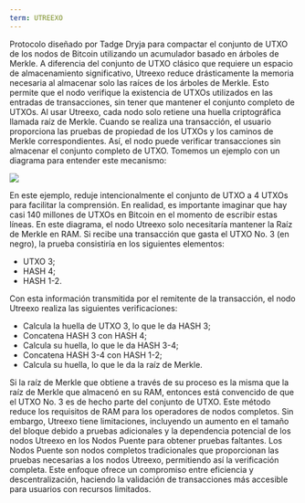 ```yaml
---
term: UTREEXO
---
```


Protocolo diseñado por Tadge Dryja para compactar el conjunto de UTXO de los nodos de Bitcoin utilizando un acumulador basado en árboles de Merkle. A diferencia del conjunto de UTXO clásico que requiere un espacio de almacenamiento significativo, Utreexo reduce drásticamente la memoria necesaria al almacenar solo las raíces de los árboles de Merkle. Esto permite que el nodo verifique la existencia de UTXOs utilizados en las entradas de transacciones, sin tener que mantener el conjunto completo de UTXOs. Al usar Utreexo, cada nodo solo retiene una huella criptográfica llamada raíz de Merkle. Cuando se realiza una transacción, el usuario proporciona las pruebas de propiedad de los UTXOs y los caminos de Merkle correspondientes. Así, el nodo puede verificar transacciones sin almacenar el conjunto completo de UTXO. Tomemos un ejemplo con un diagrama para entender este mecanismo:

![](../../dictionnaire/assets/15.png)

En este ejemplo, reduje intencionalmente el conjunto de UTXO a 4 UTXOs para facilitar la comprensión. En realidad, es importante imaginar que hay casi 140 millones de UTXOs en Bitcoin en el momento de escribir estas líneas. En este diagrama, el nodo Utreexo solo necesitaría mantener la Raíz de Merkle en RAM. Si recibe una transacción que gasta el UTXO No. 3 (en negro), la prueba consistiría en los siguientes elementos:
* UTXO 3;
* HASH 4;
* HASH 1-2.

Con esta información transmitida por el remitente de la transacción, el nodo Utreexo realiza las siguientes verificaciones:
* Calcula la huella de UTXO 3, lo que le da HASH 3;
* Concatena HASH 3 con HASH 4;
* Calcula su huella, lo que le da HASH 3-4;
* Concatena HASH 3-4 con HASH 1-2;
* Calcula su huella, lo que le da la raíz de Merkle.

Si la raíz de Merkle que obtiene a través de su proceso es la misma que la raíz de Merkle que almacenó en su RAM, entonces está convencido de que el UTXO No. 3 es de hecho parte del conjunto de UTXO.
Este método reduce los requisitos de RAM para los operadores de nodos completos. Sin embargo, Utreexo tiene limitaciones, incluyendo un aumento en el tamaño del bloque debido a pruebas adicionales y la dependencia potencial de los nodos Utreexo en los Nodos Puente para obtener pruebas faltantes. Los Nodos Puente son nodos completos tradicionales que proporcionan las pruebas necesarias a los nodos Utreexo, permitiendo así la verificación completa. Este enfoque ofrece un compromiso entre eficiencia y descentralización, haciendo la validación de transacciones más accesible para usuarios con recursos limitados.
